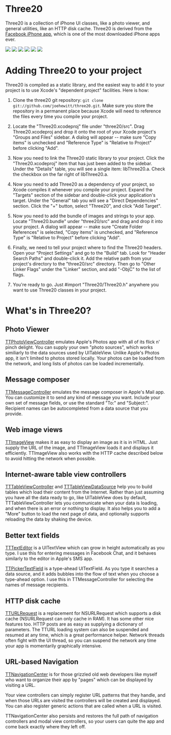 Three20
=======

Three20 is a collection of iPhone UI classes, like a photo viewer, and general utilities, like an HTTP disk cache.  Three20 is derived from the [Facebook iPhone app][], which is one of the most downloaded iPhone apps ever.  

[![](http://farm4.static.flickr.com/3447/3378092101_40a62a04b2_m.jpg)](http://farm4.static.flickr.com/3447/3378092101_b064d8e339_o.jpg)
[![](http://farm4.static.flickr.com/3432/3378117315_846547cfba_m.jpg)](http://farm4.static.flickr.com/3432/3378117315_3bf905bdb6_o.jpg) 
[![](http://farm4.static.flickr.com/3462/3378171111_ec1208541d_m.jpg)](http://farm4.static.flickr.com/3462/3378171111_666173111d_o.jpg)
[![](http://farm4.static.flickr.com/3646/3378998444_d0534d337f_m.jpg)](http://farm4.static.flickr.com/3646/3378998444_8d3b1eeef8_o.jpg)
[![](http://farm4.static.flickr.com/3552/3378940896_7b23cca98e_m.jpg)](http://farm4.static.flickr.com/3552/3378940896_8ccb5ea1c8_o.jpg)
[![](http://farm4.static.flickr.com/3592/3378941824_2fab2317c7_m.jpg)](http://farm4.static.flickr.com/3592/3378941824_6b7928e391_o.jpg)

Adding Three20 to your project
==============================

Three20 is compiled as a static library, and the easiest way to add it to your project is to use Xcode's "dependent project" facilities.  Here is how:

1. Clone the three20 git repository: `git clone git://github.com/joehewitt/three20.git`.  Make sure 
   you store the repository in a permanent place because Xcode will need to reference the files
   every time you compile your project.

2. Locate the "Three20.xcodeproj" file under "three20/src".  Drag Three20.xcodeproj and drop it onto
   the root of your Xcode project's "Groups and Files"  sidebar.  A dialog will appear -- make sure 
   "Copy items" is unchecked and "Reference Type" is "Relative to Project" before clicking "Add".

3. Now you need to link the Three20 static library to your project.  Click the "Three20.xcodeproj" 
   item that has just been added to the sidebar.  Under the "Details" table, you will see a single
   item: libThree20.a.  Check the checkbox on the far right of libThree20.a.

4. Now you need to add Three20 as a dependency of your project, so Xcode compiles it whenever
   you compile your project.  Expand the "Targets" section of the sidebar and double-click your
   application's target.  Under the "General" tab you will see a "Direct Dependencies" section. 
   Click the "+" button, select "Three20", and click "Add Target".

5. Now you need to add the bundle of images and strings to your app.  Locate "Three20.bundle" under
   "three20/src" and drag and drop it into your project.  A dialog will appear -- make sure 
   "Create Folder References" is selected,  "Copy items" is unchecked, and "Reference Type" is 
   "Relative to Project" before clicking "Add".

6. Finally, we need to tell your project where to find the Three20 headers.  Open your
   "Project Settings" and go to the "Build" tab. Look for "Header Search Paths" and double-click
   it.  Add the relative path from your project's directory to the "three20/src" directory.  Then
   go to "Other Linker Flags" under the "Linker" section, and add "-ObjC" to the list of flags.

7. You're ready to go.  Just #import "Three20/Three20.h" anywhere you want to use Three20 classes
   in your project.
  
What's in Three20?
==================
                  
Photo Viewer
------------

[TTPhotoViewController][] emulates Apple's Photos app with all of its flick n' pinch delight.  You can supply your own "photo sources", which works similiarly to the data sources used by UITableView.  Unlike Apple's Photos app, it isn't limited to photos stored locally.  Your photos can be loaded from the network, and long lists of photos can be loaded incrementally.

Message composer
----------------

[TTMessageController][] emulates the message composer in Apple's Mail app.  You can customize it to send any kind of message you want. Include your own set of message fields, or use the standard "To:" and "Subject:".  Recipient names can be autocompleted from a data source that you provide.

Web image views
-----------------------

[TTImageView][] makes it as easy to display an image as it is in HTML.  Just supply the URL of the image, and TTImageView loads it and displays it efficiently.  TTImageView also works with the HTTP cache described below to avoid hitting the network when possible.

Internet-aware table view controllers
---------------------------------------

[TTTableViewController][] and [TTTableViewDataSource][] help you to build tables which load their content from the Internet.  Rather than just assuming you have all the data ready to go, like UITableView does by default, TTTableViewController lets you communicate when your data is loading, and when there is an error or nothing to display.  It also helps you to add a "More" button to load the next page of data, and optionally supports reloading the data by shaking the device.

Better text fields
------------------

[TTTextEditor][] is a UITextView which can grow in height automatically as you type.  I use this for entering messages in Facebook Chat, and it behaves similarly to the editor in Apple's SMS app.

[TTPickerTextField][] is a type-ahead UITextField.  As you type it searches a data source, and it adds bubbles into the flow of text when you choose a type-ahead option.  I use this in TTMessageController for selecting the names of message recipients.

HTTP disk cache
--------------

[TTURLRequest][] is a replacement for NSURLRequest which supports a disk cache (NSURLRequest can only cache in RAM).  It has some other nice features too.  HTTP posts are as easy as supplying a dictionary of parameters.  The TTURL loading system can also be suspended and resumed at any time, which is a great performance helper.  Network threads often fight with the UI thread, so you can suspend the network any time your app is momentarily graphically intensive.

URL-based Navigation
--------------------

[TTNavigationCenter][] is for those grizzled old web developers like myself who want to organize their app by "pages" which can be displayed by visiting a URL.

Your view controllers can simply register URL patterns that they handle, and when those URLs are visited the controllers will be created and displayed.  You can also register generic actions that are called when a URL is visited.

TTNavigationCenter also persists and restores the full path of navigation controllers and modal view controllers, so your users can quite the app and come back exactly where they left off.

[Facebook iPhone app]: http://phobos.apple.com/WebObjects/MZStore.woa/wa/viewSoftware?id=284882215&mt=8
[TTPhotoViewController]: http://github.com/joehewitt/three20/blob/master/src/Three20/TTPhotoViewController.h
[TTMessageController]: http://github.com/joehewitt/three20/blob/master/src/Three20/TTMessageController.h
[TTImageView]: http://github.com/joehewitt/three20/blob/master/src/Three20/TTImageView.h
[TTTableViewController]: http://github.com/joehewitt/three20/blob/master/src/Three20/TTTableViewController.h
[TTTableViewDataSource]: http://github.com/joehewitt/three20/blob/master/src/Three20/TTTableViewDataSource.h
[TTURLRequest]: http://github.com/joehewitt/three20/blob/master/src/Three20/TTURLRequest.h
[TTTextEditor]: http://github.com/joehewitt/three20/blob/master/src/Three20/TTTextEditor.h
[TTPickerTextField]: http://github.com/joehewitt/three20/blob/master/src/Three20/TTPickerTextField.h
[TTNavigationCenter]: http://github.com/joehewitt/three20/blob/master/src/Three20/TTNavigationCenter.h
